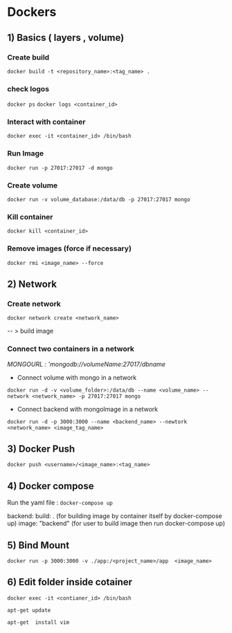 # Dockers

## 1) Basics ( layers , volume)

### Create build

`docker build -t <repository_name>:<tag_name> .`

### check logos

`docker ps`
`docker logs <container_id>`

### Interact with container

`docker exec -it <container_id> /bin/bash`

### Run Image

`docker run -p 27017:27017 -d mongo`

### Create volume

`docker run -v volume_database:/data/db -p 27017:27017 mongo`

### Kill container

`docker kill <container_id>`

### Remove images (force if necessary)

`docker rmi <image_name> --force`

## 2) Network

### Create network

`docker network create <network_name>`

-- > build image

### Connect two containers in a network

_MONGOURL : 'mongodb://volumeName:27017/dbname_

- Connect volume with mongo in a network

`docker run -d -v <volume_folder>:/data/db --name <volume_name> --network <network_name> -p 27017:27017 mongo`

- Connect backend with mongoImage in a network

`docker run -d -p 3000:3000 --name <backend_name> --newtork <network_name> <image_tag_name>`

## 3) Docker Push

`docker push <username>/<image_name>:<tag_name>`

## 4) Docker compose

Run the yaml file : `docker-compose up`

backend:
build: . (for building image by container itself by docker-compose up)
image: "backend" (for user to build image then run docker-compose up)

## 5) Bind Mount

`docker run -p 3000:3000 -v ./app:/<project_name>/app  <image_name>`

## 6) Edit folder inside cotainer

`docker exec -it <contianer_id> /bin/bash`

`apt-get update`

`apt-get  install vim`
